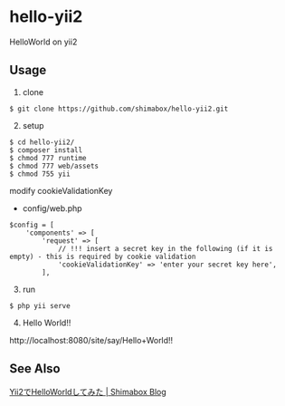 # hello-yii2

HelloWorld on yii2

## Usage

1. clone

```
$ git clone https://github.com/shimabox/hello-yii2.git
```

2. setup

```
$ cd hello-yii2/
$ composer install
$ chmod 777 runtime
$ chmod 777 web/assets
$ chmod 755 yii
```

modify cookieValidationKey

- config/web.php

```
$config = [
    'components' => [
        'request' => [
            // !!! insert a secret key in the following (if it is empty) - this is required by cookie validation
            'cookieValidationKey' => 'enter your secret key here',
        ],
```

3. run

```
$ php yii serve
```

4. Hello World!!

http://localhost:8080/site/say/Hello+World!!

## See Also

[Yii2でHelloWorldしてみた | Shimabox Blog](https://blog.shimabox.net/2017/12/12/helloworld_on_yii2/ "Yii2でHelloWorldしてみた | Shimabox Blog")
